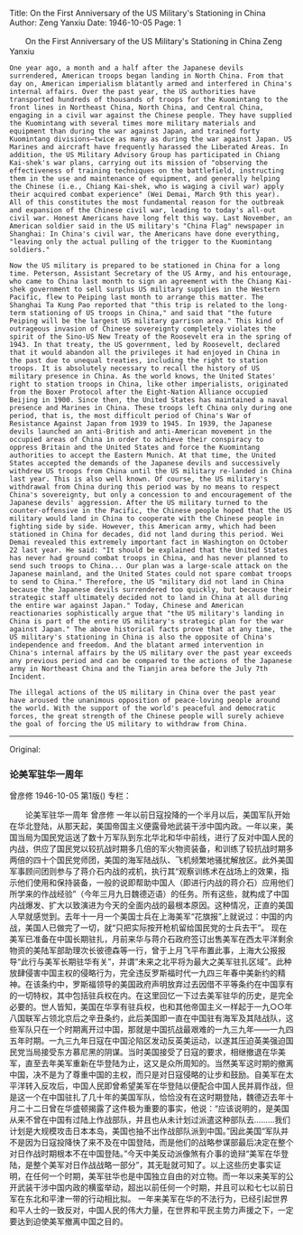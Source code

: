Title: On the First Anniversary of the US Military's Stationing in China
Author: Zeng Yanxiu
Date: 1946-10-05
Page: 1

　　On the First Anniversary of the US Military's Stationing in China
    Zeng Yanxiu

    One year ago, a month and a half after the Japanese devils surrendered, American troops began landing in North China. From that day on, American imperialism blatantly armed and interfered in China's internal affairs. Over the past year, the US authorities have transported hundreds of thousands of troops for the Kuomintang to the front lines in Northeast China, North China, and Central China, engaging in a civil war against the Chinese people. They have supplied the Kuomintang with several times more military materials and equipment than during the war against Japan, and trained forty Kuomintang divisions—twice as many as during the war against Japan. US Marines and aircraft have frequently harassed the Liberated Areas. In addition, the US Military Advisory Group has participated in Chiang Kai-shek's war plans, carrying out its mission of "observing the effectiveness of training techniques on the battlefield, instructing them in the use and maintenance of equipment, and generally helping the Chinese (i.e., Chiang Kai-shek, who is waging a civil war) apply their acquired combat experience" (Wei Demai, March 9th this year). All of this constitutes the most fundamental reason for the outbreak and expansion of the Chinese civil war, leading to today's all-out civil war. Honest Americans have long felt this way. Last November, an American soldier said in the US military's "China Flag" newspaper in Shanghai: In China's civil war, the Americans have done everything, "leaving only the actual pulling of the trigger to the Kuomintang soldiers."

    Now the US military is prepared to be stationed in China for a long time. Peterson, Assistant Secretary of the US Army, and his entourage, who came to China last month to sign an agreement with the Chiang Kai-shek government to sell surplus US military supplies in the Western Pacific, flew to Peiping last month to arrange this matter. The Shanghai Ta Kung Pao reported that "this trip is related to the long-term stationing of US troops in China," and said that "the future Peiping will be the largest US military garrison area." This kind of outrageous invasion of Chinese sovereignty completely violates the spirit of the Sino-US New Treaty of the Roosevelt era in the spring of 1943. In that treaty, the US government, led by Roosevelt, declared that it would abandon all the privileges it had enjoyed in China in the past due to unequal treaties, including the right to station troops. It is absolutely necessary to recall the history of US military presence in China. As the world knows, the United States' right to station troops in China, like other imperialists, originated from the Boxer Protocol after the Eight-Nation Alliance occupied Beijing in 1900. Since then, the United States has maintained a naval presence and Marines in China. These troops left China only during one period, that is, the most difficult period of China's War of Resistance Against Japan from 1939 to 1945. In 1939, the Japanese devils launched an anti-British and anti-American movement in the occupied areas of China in order to achieve their conspiracy to oppress Britain and the United States and force the Kuomintang authorities to accept the Eastern Munich. At that time, the United States accepted the demands of the Japanese devils and successively withdrew US troops from China until the US military re-landed in China last year. This is also well known. Of course, the US military's withdrawal from China during this period was by no means to respect China's sovereignty, but only a concession to and encouragement of the Japanese devils' aggression. After the US military turned to the counter-offensive in the Pacific, the Chinese people hoped that the US military would land in China to cooperate with the Chinese people in fighting side by side. However, this American army, which had been stationed in China for decades, did not land during this period. Wei Demai revealed this extremely important fact in Washington on October 22 last year. He said: "It should be explained that the United States has never had ground combat troops in China, and has never planned to send such troops to China... Our plan was a large-scale attack on the Japanese mainland, and the United States could not spare combat troops to send to China." Therefore, the US "military did not land in China because the Japanese devils surrendered too quickly, but because their strategic staff ultimately decided not to land in China at all during the entire war against Japan." Today, Chinese and American reactionaries sophistically argue that "the US military's landing in China is part of the entire US military's strategic plan for the war against Japan." The above historical facts prove that at any time, the US military's stationing in China is also the opposite of China's independence and freedom. And the blatant armed intervention in China's internal affairs by the US military over the past year exceeds any previous period and can be compared to the actions of the Japanese army in Northeast China and the Tianjin area before the July 7th Incident.

    The illegal actions of the US military in China over the past year have aroused the unanimous opposition of peace-loving people around the world. With the support of the world's peaceful and democratic forces, the great strength of the Chinese people will surely achieve the goal of forcing the US military to withdraw from China.



<hr /> 

Original: 


### 论美军驻华一周年
曾彦修
1946-10-05
第1版()
专栏：

　　论美军驻华一周年
    曾彦修
    一年以前日寇投降的一个半月以后，美国军队开始在华北登陆，从那天起，美国帝国主义便露骨地武装干涉中国内政。一年以来，美国当局为国民党运送了数十万军队到东北华北和华中前线，进行了反对中国人民的内战，供应了国民党以较抗战时期多几倍的军火物资装备，和训练了较抗战时期多两倍的四十个国民党师团，美国的海军陆战队、飞机频繁地骚扰解放区。此外美国军事顾问团则参与了蒋介石内战的戎机，执行其“观察训练术在战场上的效果，指示他们使用和保持装备，一般的说即帮助中国人（即进行内战的蒋介石）应用他们所学来的作战经验”（今年三月九日魏德迈语）的任务。所有这些，就构成了中国内战爆发、扩大以致演进为今天的全面内战的最根本原因。这种情况，正直的美国人早就感觉到。去年十一月一个美国士兵在上海美军“花旗报”上就说过：中国的内战，美国人已做完了一切，就“只把实际按开枪机留给国民党的士兵去干”。
    现在美军已准备在中国长期驻扎，月前来华与蒋介石政府签订出售美军在西太平洋剩余物资的美陆军部助理次长彼德森等一行，曾于上月飞平布置此事，上海大公报报导“此行与美军长期驻华有关”，并谓“未来之北平将为最大之美军驻扎区域”。此种放肆侵害中国主权的侵略行为，完全违反罗斯福时代一九四三年春中美新约的精神。在该条约中，罗斯福领导的美国政府声明放弃过去因借不平等条约在中国享有的一切特权，其中包括驻兵权在内。在这里回忆一下过去美军驻华的历史，是完全必要的。世人皆知，美国在华享有驻兵权，也和其他帝国主义一样起于一九○○年八国联军占领北京后之辛丑条约，此后美国即一直在中国驻有海军及其陆战队，这些军队只在一个时期离开过中国，那就是中国抗战最艰难的一九三九年——一九四五年时期。一九三九年日寇在中国沦陷区发动反英美运动，以遂其压迫英美强迫国民党当局接受东方慕尼黑的阴谋。当时美国接受了日寇的要求，相继撤退在华美军，直至去年美军重新在华登陆为止，这又是众所周知的。当然美军这时期的撤离中国，决不是为了尊重中国的主权，而只是对日寇侵略的让步和鼓励。自美军在太平洋转入反攻后，中国人民即曾希望美军在华登陆以便配合中国人民并肩作战，但是这一个在中国驻扎了几十年的美国军队，恰恰没有在这时期登陆，魏德迈去年十月二十二日曾在华盛顿揭露了这件极为重要的事实，他说：“应该说明的，是美国从来不曾在中国有过陆上作战部队，并且也从未计划过派遣这种部队去………我们计划是大规模攻击日本本岛，美国也抽不出作战部队派到中国。”因此美国“军队并不是因为日寇投降快了来不及在中国登陆，而是他们的战略参谋部最后决定在整个对日作战时期根本不在中国登陆。”今天中美反动派像煞有介事的诡辩“美军在华登陆，是整个美军对日作战战略一部分”，其无耻就可知了。以上这些历史事实证明，在任何一个时期，美军驻华也是中国独立自由的对立物。而一年以来美军的公开武装干涉中国内政的横蛮举动，超出以前任何一个时期，并且可以和七七以前日军在东北和平津一带的行动相比拟。
    一年来美军在华的不法行为，已经引起世界和平人士的一致反对，中国人民的伟大力量，在世界和平民主势力声援之下，一定要达到迫使美军撤离中国之目的。
